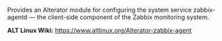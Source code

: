 Provides an Alterator module for configuring the system service zabbix-agentd — the client-side component of the Zabbix monitoring system.

**ALT Linux Wiki:** <https://www.altlinux.org/Alterator-zabbix-agent>
